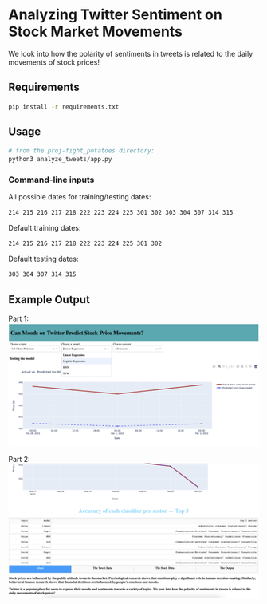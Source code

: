 # Analyzing Twitter Sentiment on Stock Market Movements
We look into how the polarity of sentiments in tweets is 
related to the daily movements of stock prices!

## Requirements
```bash
pip install -r requirements.txt
```

## Usage
```python
# from the proj-fight_potatoes directory:
python3 analyze_tweets/app.py
```

### Command-line inputs
All possible dates for training/testing dates:
```bash
214 215 216 217 218 222 223 224 225 301 302 303 304 307 314 315
```

Default training dates:
```bash
214 215 216 217 218 222 223 224 225 301 302
```

Default testing dates:
```bash
303 304 307 314 315
```

## Example Output
Part 1:
![Alt text](pic_part1.png?raw=true "Title")

Part 2:
![Alt text](pic_part2.png?raw=true "Title")